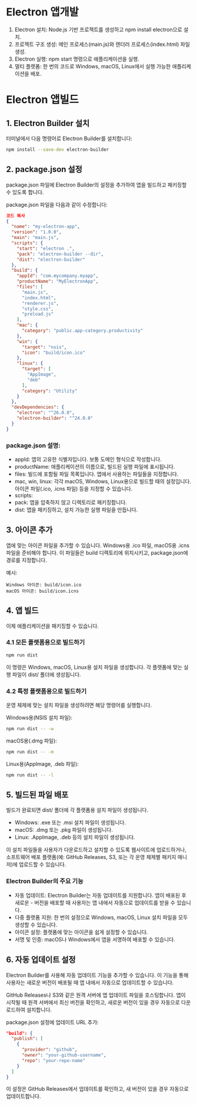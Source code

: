 # Electron 앱개발
1. Electron 설치: Node.js 기반 프로젝트를 생성하고 npm install electron으로 설치.
2. 프로젝트 구조 생성: 메인 프로세스(main.js)와 렌더러 프로세스(index.html) 파일 생성.
3. Electron 실행: npm start 명령으로 애플리케이션을 실행.
4. 멀티 플랫폼: 한 번의 코드로 Windows, macOS, Linux에서 실행 가능한 애플리케이션을 배포.

# Electron 앱빌드
## 1. Electron Builder 설치
터미널에서 다음 명령어로 Electron Builder를 설치합니다:

```bash
npm install --save-dev electron-builder
```

## 2. package.json 설정
package.json 파일에 Electron Builder의 설정을 추가하여 앱을 빌드하고 패키징할 수 있도록 합니다.

package.json 파일을 다음과 같이 수정합니다:

```json
코드 복사
{
  "name": "my-electron-app",
  "version": "1.0.0",
  "main": "main.js",
  "scripts": {
    "start": "electron .",
    "pack": "electron-builder --dir",
    "dist": "electron-builder"
  },
  "build": {
    "appId": "com.mycompany.myapp",
    "productName": "MyElectronApp",
    "files": [
      "main.js",
      "index.html",
      "renderer.js",
      "style.css",
      "preload.js"
    ],
    "mac": {
      "category": "public.app-category.productivity"
    },
    "win": {
      "target": "nsis",
      "icon": "build/icon.ico"
    },
    "linux": {
      "target": [
        "AppImage",
        "deb"
      ],
      "category": "Utility"
    }
  },
  "devDependencies": {
    "electron": "^26.0.0",
    "electron-builder": "^24.0.0"
  }
}
```
### package.json 설명:
- appId: 앱의 고유한 식별자입니다. 보통 도메인 형식으로 작성합니다.
- productName: 애플리케이션의 이름으로, 빌드된 실행 파일에 표시됩니다.
- files: 빌드에 포함될 파일 목록입니다. 앱에서 사용하는 파일들을 지정합니다.
- mac, win, linux: 각각 macOS, Windows, Linux용으로 빌드할 때의 설정입니다. 아이콘 파일(.ico, .icns 파일) 등을 지정할 수 있습니다.
- scripts:
- pack: 앱을 압축하지 않고 디렉토리로 패키징합니다.
- dist: 앱을 패키징하고, 설치 가능한 실행 파일을 만듭니다.

## 3. 아이콘 추가
앱에 맞는 아이콘 파일을 추가할 수 있습니다. Windows용 .ico 파일, macOS용 .icns 파일을 준비해야 합니다. 이 파일들은 build 디렉토리에 위치시키고, package.json에 경로를 지정합니다.

예시:
```
Windows 아이콘: build/icon.ico
macOS 아이콘: build/icon.icns
```

## 4. 앱 빌드
이제 애플리케이션을 패키징할 수 있습니다.

### 4.1 모든 플랫폼용으로 빌드하기
```bash
npm run dist
```
이 명령은 Windows, macOS, Linux용 설치 파일을 생성합니다. 각 플랫폼에 맞는 실행 파일이 dist/ 폴더에 생성됩니다.

### 4.2 특정 플랫폼용으로 빌드하기
운영 체제에 맞는 설치 파일을 생성하려면 해당 명령어를 실행합니다.

Windows용(NSIS 설치 파일):
```bash
npm run dist -- -w
```
macOS용(.dmg 파일):
```bash
npm run dist -- -m
```
Linux용(AppImage, .deb 파일):
```bash
npm run dist -- -l
```

## 5. 빌드된 파일 배포

빌드가 완료되면 dist/ 폴더에 각 플랫폼용 설치 파일이 생성됩니다.

- Windows: .exe 또는 .msi 설치 파일이 생성됩니다.
- macOS: .dmg 또는 .pkg 파일이 생성됩니다.
- Linux: .AppImage, .deb 등의 설치 파일이 생성됩니다.

이 설치 파일들을 사용자가 다운로드하고 설치할 수 있도록 웹사이트에 업로드하거나, 소프트웨어 배포 플랫폼(예: GitHub Releases, S3, 또는 각 운영 체제별 패키지 매니저)에 업로드할 수 있습니다.

### Electron Builder의 주요 기능
- 자동 업데이트: Electron Builder는 자동 업데이트를 지원합니다. 앱이 배포된 후 새로운 - 버전을 배포할 때 사용자는 앱 내에서 자동으로 업데이트를 받을 수 있습니다.
- 다중 플랫폼 지원: 한 번의 설정으로 Windows, macOS, Linux 설치 파일을 모두 생성할 수 있습니다.
- 아이콘 설정: 플랫폼에 맞는 아이콘을 쉽게 설정할 수 있습니다.
- 서명 및 인증: macOS나 Windows에서 앱을 서명하여 배포할 수 있습니다.

## 6. 자동 업데이트 설정
Electron Builder를 사용해 자동 업데이트 기능을 추가할 수 있습니다. 이 기능을 통해 사용자는 새로운 버전이 배포될 때 앱 내에서 자동으로 업데이트할 수 있습니다.

GitHub Releases나 S3와 같은 원격 서버에 앱 업데이트 파일을 호스팅합니다.
앱이 시작될 때 원격 서버에서 최신 버전을 확인하고, 새로운 버전이 있을 경우 자동으로 다운로드하여 설치합니다.

package.json 설정에 업데이트 URL 추가:

```json
"build": {
  "publish": [
    {
      "provider": "github",
      "owner": "your-github-username",
      "repo": "your-repo-name"
    }
  ]
}
```

이 설정은 GitHub Releases에서 업데이트를 확인하고, 새 버전이 있을 경우 자동으로 업데이트합니다.
